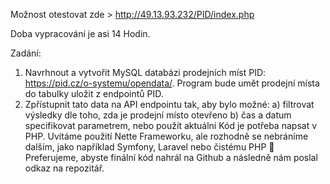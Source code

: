 Možnost otestovat zde > http://49.13.93.232/PID/index.php

Doba vypracování je asi 14 Hodin.

Zadání:

1) Navrhnout a vytvořit MySQL databázi prodejních míst PID: https://pid.cz/o-systemu/opendata/. Program bude umět prodejní místa do tabulky uložit z endpointů PID.
2) Zpřístupnit tato data na API endpointu tak, aby bylo možné:
a) filtrovat výsledky dle toho, zda je prodejní místo otevřeno
b) čas a datum specifikovat parametrem, nebo použít aktuální
Kód je potřeba napsat v PHP.
Uvítáme použití Nette Frameworku, ale rozhodně se nebráníme dalším, jako například Symfony, Laravel nebo čistému PHP 🙂
Preferujeme, abyste finální kód nahrál na Github a následně nám poslal odkaz na repozitář.
